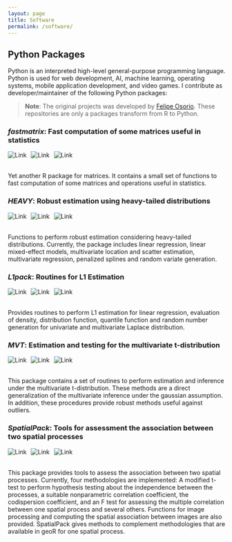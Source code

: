 ```yaml
---
layout: page
title: Software
permalink: /software/
---
```


## **Python Packages**

Python is an interpreted high-level general-purpose programming language. Python is used for web development, AI, machine learning, operating systems, 
mobile application development, and video games. I contribute as developer/maintainer of the following Python packages:  

> **Note**: The original projects was developed by [Felipe Osorio](http://fosorios.mat.utfsm.cl/). These repositories are only a packages transform from R to Python.

### ***fastmatrix*: Fast computation of some matrices useful in statistics**
<a href="https://gitlab.com/FAAM/fastmatrix"><img alt="Link" src="https://img.shields.io/badge/fastmatrix-package-blue" style="float:left; padding-right:10px" ></a>
<a href="https://www.python.org/downloads/release/python-380/"><img alt="Link" src="https://img.shields.io/badge/python-3.8-blue.svg" style="float:left; padding-right:10px" ></a>
<img alt="Link" src="https://img.shields.io/badge/project-in%20progress-blue" style="float:left; padding-right:10px" >
<br/><br/>

Yet another R package for matrices. It contains a small set of functions to fast computation of some matrices and operations useful in statistics.

### ***HEAVY*: Robust estimation using heavy-tailed distributions**

<a href="https://gitlab.com/FAAM"><img alt="Link" src="https://img.shields.io/badge/HEAVY-package-blue" style="float:left; padding-right:10px" ></a>
<a href="https://www.python.org/downloads/release/python-380/"><img alt="Link" src="https://img.shields.io/badge/python-3.8-blue.svg" style="float:left; padding-right:10px" ></a>
<img alt="Link" src="https://img.shields.io/badge/project-paused-yellow" style="float:left; padding-right:10px" >
<br/><br/>

Functions to perform robust estimation considering heavy-tailed distributions. Currently, the package includes linear regression, linear mixed-effect models, multivariate location and scatter estimation, multivariate regression, penalized splines and random variate generation.
 

### ***L1pack*: Routines for L1 Estimation**
<a href="https://gitlab.com/FAAM"><img alt="Link" src="https://img.shields.io/badge/L1pack-package-blue" style="float:left; padding-right:10px" ></a>
<a href="https://www.python.org/downloads/release/python-380/"><img alt="Link" src="https://img.shields.io/badge/python-3.8-blue.svg" style="float:left; padding-right:10px" ></a>
<img alt="Link" src="https://img.shields.io/badge/project-paused-yellow" style="float:left; padding-right:10px" >
<br/><br/>

Provides routines to perform L1 estimation for linear regression, evaluation of density, distribution function, quantile function and random number generation for univariate and multivariate Laplace distribution.
 

### ***MVT*: Estimation and testing for the multivariate t-distribution**
<a href="https://gitlab.com/FAAM"><img alt="Link" src="https://img.shields.io/badge/MVT-package-blue" style="float:left; padding-right:10px" ></a>
<a href="https://www.python.org/downloads/release/python-380/"><img alt="Link" src="https://img.shields.io/badge/python-3.8-blue.svg" style="float:left; padding-right:10px" ></a>
<img alt="Link" src="https://img.shields.io/badge/project-paused-yellow" style="float:left; padding-right:10px" >
<br/><br/>

This package contains a set of routines to perform estimation and inference under the multivariate t-distribution. These methods are a direct generalization of the multivariate inference under the gaussian assumption. In addition, these procedures provide robust methods useful against outliers.
 

### ***SpatialPack*: Tools for assessment the association between two spatial processes**
<a href="https://gitlab.com/FAAM"><img alt="Link" src="https://img.shields.io/badge/SpatialPack-package-blue" style="float:left; padding-right:10px" ></a>
<a href="https://www.python.org/downloads/release/python-380/"><img alt="Link" src="https://img.shields.io/badge/python-3.8-blue.svg" style="float:left; padding-right:10px" ></a>
<img alt="Link" src="https://img.shields.io/badge/project-paused-yellow" style="float:left; padding-right:10px" >
<br/><br/>

This package provides tools to assess the association between two spatial processes. Currently, four methodologies are implemented: A modified t-test to perform hypothesis testing about the independence between the processes, a suitable nonparametric correlation coefficient, the codispersion coefficient, and an F test for assessing the multiple correlation between one spatial process and several others. Functions for image processing and computing the spatial association between images are also provided. SpatialPack gives methods to complement methodologies that are available in geoR for one spatial process.

